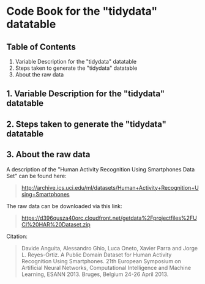 # Code Book for the "tidydata" datatable

## Table of Contents

1. Variable Description for the "tidydata" datatable
2. Steps taken to generate the "tidydata" datatable
3. About the raw data

## 1. Variable Description for the "tidydata" datatable

## 2. Steps taken to generate the "tidydata" datatable

## 3. About the raw data 

A description of the "Human Activity Recognition Using Smartphones Data Set" can be found here: 
> http://archive.ics.uci.edu/ml/datasets/Human+Activity+Recognition+Using+Smartphones

The raw data can be downloaded via this link:
> https://d396qusza40orc.cloudfront.net/getdata%2Fprojectfiles%2FUCI%20HAR%20Dataset.zip  

Citation:
> Davide Anguita, Alessandro Ghio, Luca Oneto, Xavier Parra and Jorge L. Reyes-Ortiz. A Public Domain Dataset for Human Activity Recognition Using Smartphones. 21th European Symposium on Artificial Neural Networks, Computational Intelligence and Machine Learning, ESANN 2013. Bruges, Belgium 24-26 April 2013.

